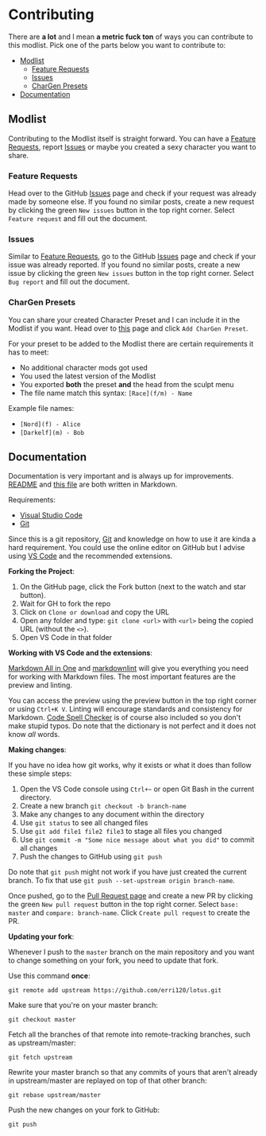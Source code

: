 # Contributing

There are **a lot** and I mean **a metric fuck ton** of ways you can contribute to this modlist. Pick one of the parts below you want to contribute to:

- [Modlist](#modlist)
  - [Feature Requests](#feature-requests)
  - [Issues](#issues)
  - [CharGen Presets](#chargen-presets)
- [Documentation](#documentation)

## Modlist

Contributing to the Modlist itself is straight forward. You can have a [Feature Requests](#feature-requests), report [Issues](#issues) or maybe you created a sexy character you want to share.

### Feature Requests

Head over to the GitHub [Issues](https://github.com/erri120/lotus/issues?utf8=%E2%9C%93&q=is%3Aissue) page and check if your request was already made by someone else. If you found no similar posts, create a new request by clicking the green `New issues` button in the top right corner. Select `Feature request` and fill out the document.

### Issues

Similar to [Feature Requests](#feature-requests), go to the GitHub [Issues](https://github.com/erri120/lotus/issues?utf8=%E2%9C%93&q=is%3Aissue) page and check if your issue was already reported. If you found no similar posts, create a new issue by clicking the green `New issues` button in the top right corner. Select `Bug report` and fill out the document.

### CharGen Presets

You can share your created Character Preset and I can include it in the Modlist if you want. Head over to [this](https://github.com/erri120/lotus/issues/new/choose) page and click `Add CharGen Preset`.

For your preset to be added to the Modlist there are certain requirements it has to meet:

- No additional character mods got used
- You used the latest version of the Modlist
- You exported **both** the preset **and** the head from the sculpt menu
- The file name match this syntax: `[Race](f/m) - Name`

Example file names:

- `[Nord](f) - Alice`
- `[Darkelf](m) - Bob`

## Documentation

Documentation is very important and is always up for improvements. [README](README.md) and [this file](CONTRIBUTING.md) are both written in Markdown.

Requirements:

- [Visual Studio Code](https://code.visualstudio.com/)
- [Git](https://git-scm.com/)

Since this is a git repository, [Git](https://git-scm.com/) and knowledge on how to use it are kinda a hard requirement. You could use the online editor on GitHub but I advise using [VS Code](https://code.visualstudio.com/) and the recommended extensions.

**Forking the Project**:

1) On the GitHub page, click the Fork button (next to the watch and star button).
2) Wait for GH to fork the repo
3) Click on `Clone or download` and copy the URL
4) Open any folder and type: `git clone <url>` with `<url>` being the copied URL (without the `<>`).
5) Open VS Code in that folder

**Working with VS Code and the extensions**:

[Markdown All in One](https://marketplace.visualstudio.com/items?itemName=yzhang.markdown-all-in-one) and [markdownlint](https://marketplace.visualstudio.com/items?itemName=DavidAnson.vscode-markdownlint) will give you everything you need for working with Markdown files. The most important features are the preview and linting.

You can access the preview using the preview button in the top right corner or using `Ctrl+K V`. Linting will encourage standards and consistency for Markdown. [Code Spell Checker](https://marketplace.visualstudio.com/items?itemName=streetsidesoftware.code-spell-checker) is of course also included so you don't make stupid typos. Do note that the dictionary is not perfect and it does not know _all_ words.

**Making changes**:

If you have no idea how git works, why it exists or what it does than follow these simple steps:

1) Open the VS Code console using `Ctrl+~` or open Git Bash in the current directory.
2) Create a new branch `git checkout -b branch-name`
3) Make any changes to any document within the directory
4) Use `git status` to see all changed files
5) Use `git add file1 file2 file3` to stage all files you changed
6) Use `git commit -m "Some nice message about what you did"` to commit all changes
7) Push the changes to GitHub using `git push`

Do note that `git push` might not work if you have just created the current branch. To fix that use `git push --set-upstream origin branch-name`.

Once pushed, go to the [Pull Request page](https://github.com/erri120/lotus/pulls) and create a new PR by clicking the green `New pull request` button in the top right corner. Select `base: master` and `compare: branch-name`. Click `Create pull request` to create the PR.

**Updating your fork**:

Whenever I push to the `master` branch on the main repository and you want to change something on your fork, you need to update that fork.

Use this command **once**:

`git remote add upstream https://github.com/erri120/lotus.git`

Make sure that you're on your master branch:

`git checkout master`

Fetch all the branches of that remote into remote-tracking branches, such as upstream/master:

`git fetch upstream`

Rewrite your master branch so that any commits of yours that
aren't already in upstream/master are replayed on top of that
other branch:

`git rebase upstream/master`

Push the new changes on your fork to GitHub:

`git push`
